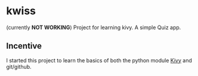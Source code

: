 # kwiss
(currently **NOT WORKING**) Project for learning kivy. A simple Quiz app.


## Incentive

I started this project to learn the basics of both the python module [Kivy](https://kivy.org/#home) and git/github.

